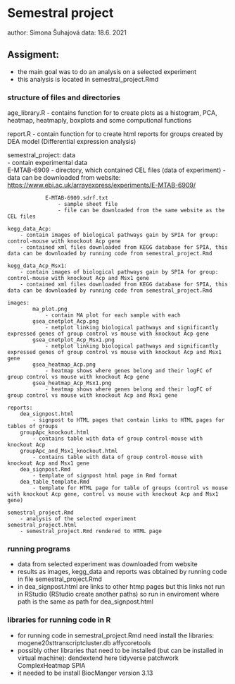 # Semestral project
author: Simona Šuhajová
data:   18.6. 2021


## Assigment:
 - the main goal was to do an analysis on a selected experiment
 - this analysis is located in semestral_project.Rmd

### structure of files and directories
age_library.R - contains function for to create plots as a histogram, PCA, heatmap, heatmaply, boxplots and some computional functions

report.R - contain function for to create html reports for groups created by DEA model (Differential expression analysis)

semestral_project:
    data  
        - contain experimental data  
            E-MTAB-6909 
                - directory, which contained CEL files (data of experiment)
                - data can be downloaded from website: https://www.ebi.ac.uk/arrayexpress/experiments/E-MTAB-6909/
              
                E-MTAB-6909.sdrf.txt  
                    - sample sheet file
                    - file can be downloaded from the same website as the CEL files

    kegg_data_Acp: 
        - contain images of biological pathways gain by SPIA for group: control-mouse with knockout Acp gene
        - contained xml files downloaded from KEGG database for SPIA, this data can be downloaded by running code from semestral_project.Rmd
        
    kegg_data_Acp_Msx1: 
        - contain images of biological pathways gain by SPIA for group: control-mouse with knockout Acp and Msx1 gene
        - contained xml files downloaded from KEGG database for SPIA, this data can be downloaded by running code from semestral_project.Rmd
    
    images:
            ma_plot.png
                - contain MA plot for each sample with each
            gsea_cnetplot_Acp.png
                - netplot linking biological pathways and significantly expressed genes of group control vs mouse with knockout Acp gene
            gsea_cnetplot_Acp_Msx1.png
                - netplot linking biological pathways and significantly expressed genes of group control vs mouse with knockout Acp and Msx1 gene
            gsea_heatmap_Acp.png
                - heatmap shows where genes belong and their logFC of group control vs mouse with knockout Acp gene
            gsea_heatmap_Acp_Msx1.png
                - heatmap shows where genes belong and their logFC of group control vs mouse with knockout Acp and Msx1 gene
    
    reports:
        dea_signpost.html
            - signpost to HTML pages that contain links to HTML pages for tables of groups
        groupApc_knockout.html
            - contains table with data of group control-mouse with knockout Acp
        groupApc_and_Msx1_knockout.html
            - contains table with data of group control-mouse with knockout Acp and Msx1 gene
        dea_signpost.Rmd 
            - template of signpost html page in Rmd format 
        dea_table_template.Rmd 
            - template for HTML page for table of groups (control vs mouse with knockout Acp gene, control vs mouse with knockout Acp and Msx1 gene)
            
    semestral_project.Rmd
        - analysis of the selected experiment
    semestral_project.html
        - semestral_project.Rmd rendered to HTML page


### running programs
- data from selected experiment was downloaded from website 
- results as images, kegg_data and reports was obtained by running code in file semestral_project.Rmd
- in dea_signpost.html are links to other htmp pages but this links not run in RStudio (RStudio create another paths) so run in enviroment where path is the same as path for dea_signpost.html

### libraries for running code in R
- for running code in semestral_project.Rmd need install the libraries:   mogene20sttranscriptcluster.db
                                                                      affycoretools
- possibly other libraries that need to be installed (but can be installed in virtual machine):   dendextend
                                                                                                  here
                                                                                                  tidyverse
                                                                                                  patchwork
                                                                                                  ComplexHeatmap
                                                                                                  SPIA
- it needed to be install BiocManger version 3.13
                                                                      
                                                                      
                                                                      
                                                                      
                                                                      
                                                                      
                                                                      
                                                                      
                                                                      
                                                                      
